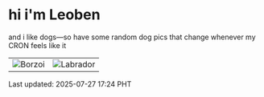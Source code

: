# hi i'm Leoben

and i like dogs—so have some random dog pics that change whenever my CRON feels like it

|  |  |
|--------|----------|
| ![Borzoi](https://random-dog-vercel.vercel.app/api/random-borzoi?v=1753608292) | ![Labrador](https://random-dog-vercel.vercel.app/api/random-labrador?v=1753608292) |

Last updated: 2025-07-27 17:24 PHT
